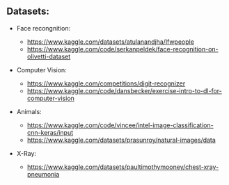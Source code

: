 
## Datasets: 

- Face recongnition: 
    - https://www.kaggle.com/datasets/atulanandjha/lfwpeople  
    - https://www.kaggle.com/code/serkanpeldek/face-recognition-on-olivetti-dataset

- Computer Vision: 
    - https://www.kaggle.com/competitions/digit-recognizer
    - https://www.kaggle.com/code/dansbecker/exercise-intro-to-dl-for-computer-vision

- Animals:
    - https://www.kaggle.com/code/vincee/intel-image-classification-cnn-keras/input
    - https://www.kaggle.com/datasets/prasunroy/natural-images/data

- X-Ray:
    - https://www.kaggle.com/datasets/paultimothymooney/chest-xray-pneumonia